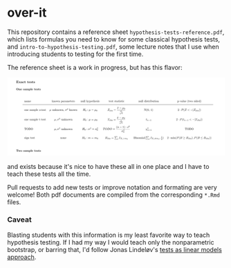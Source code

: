 # over-it

<!-- badges: start -->
<!-- badges: end -->

This repository contains a reference sheet `hypothesis-tests-reference.pdf`, which lists formulas you need to know for some classical hypothesis tests, and `intro-to-hypothesis-testing.pdf`, some lecture notes that I use when introducing students to testing for the first time. 

The reference sheet is a work in progress, but has this flavor:

![screenshot of reference sheet](figures/screenshot.png)

and exists because it's nice to have these all in one place and I have to teach these tests all the time.

Pull requests to add new tests or improve notation and formating are very welcome! Both pdf documents are compiled from the corresponding `*.Rmd` files.

### Caveat

Blasting students with this information is my least favorite way to teach hypothesis testing. If I had my way I would teach only the nonparametric bootstrap, or barring that, I'd follow Jonas Lindeløv's [tests as linear models approach](https://lindeloev.github.io/tests-as-linear/).
